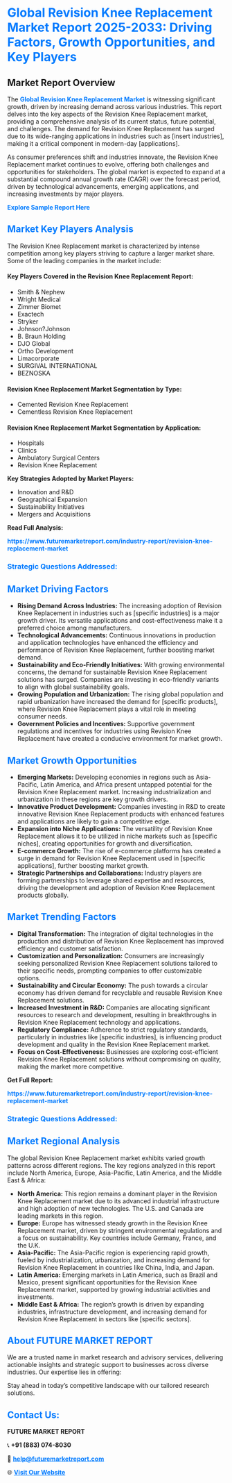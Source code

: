 <h1 style="color: #007BFF;">Global Revision Knee Replacement Market Report 2025-2033: Driving Factors, Growth Opportunities, and Key Players</h1>

<section id="overview">
<h2>Market Report Overview</h2>
<p>The <a href="https://www.futuremarketreport.com/industry-report/revision-knee-replacement-market" style="color: #007BFF; text-decoration: none;"><strong>Global Revision Knee Replacement Market</strong></a> is witnessing significant growth, driven by increasing demand across various industries. This report delves into the key aspects of the Revision Knee Replacement market, providing a comprehensive analysis of its current status, future potential, and challenges. The demand for Revision Knee Replacement has surged due to its wide-ranging applications in industries such as [insert industries], making it a critical component in modern-day [applications].</p>
<p>As consumer preferences shift and industries innovate, the Revision Knee Replacement market continues to evolve, offering both challenges and opportunities for stakeholders. The global market is expected to expand at a substantial compound annual growth rate (CAGR) over the forecast period, driven by technological advancements, emerging applications, and increasing investments by major players.</p>
</section>

<section id="overview">
<p><a href="https://www.futuremarketreport.com/request-sample/reportId=127359" style="color: #007BFF; text-decoration: none;"><strong>Explore Sample Report Here</strong></a></p>
</section>

<section id="key-players">
<h2 style="color: #007BFF;">Market Key Players Analysis</h2>
<p>The Revision Knee Replacement market is characterized by intense competition among key players striving to capture a larger market share. Some of the leading companies in the market include:</p>
<h4>Key Players Covered in the Revision Knee Replacement Report:</h4>
<ul><li>Smith &amp; Nephew</li><li>Wright Medical</li><li>Zimmer Biomet</li><li>Exactech</li><li>Stryker</li><li>Johnson?Johnson</li><li>B. Braun Holding</li><li>DJO Global</li><li>Ortho Development</li><li>Limacorporate</li><li>SURGIVAL INTERNATIONAL</li><li>BEZNOSKA</li></ul>
<h4>Revision Knee Replacement Market Segmentation by Type:</h4>
<ul><li>Cemented Revision Knee Replacement</li><li>Cementless Revision Knee Replacement</li></ul>

<h4>Revision Knee Replacement Market Segmentation by Application:</h4>
<ul><li>Hospitals</li><li>Clinics</li><li>Ambulatory Surgical Centers</li><li>Revision Knee Replacement</li></ul>
<p><strong>Key Strategies Adopted by Market Players:</strong></p>
<ul>
<li>Innovation and R&D</li>
<li>Geographical Expansion</li>
<li>Sustainability Initiatives</li>
<li>Mergers and Acquisitions</li>
</ul>
</section>

<section>
<p><strong>Read Full Analysis: </strong></p><a href="https://www.futuremarketreport.com/industry-report/revision-knee-replacement-market" style="color: #007BFF; text-decoration: none;"><strong>https://www.futuremarketreport.com/industry-report/revision-knee-replacement-market</strong></a>
<h3 style="color: #007BFF;">Strategic Questions Addressed:</h3>
</section>

<section id="driving-factors">
<h2 style="color: #007BFF;">Market Driving Factors</h2>
<ul>
<li><strong>Rising Demand Across Industries:</strong> The increasing adoption of Revision Knee Replacement in industries such as [specific industries] is a major growth driver. Its versatile applications and cost-effectiveness make it a preferred choice among manufacturers.</li>
<li><strong>Technological Advancements:</strong> Continuous innovations in production and application technologies have enhanced the efficiency and performance of Revision Knee Replacement, further boosting market demand.</li>
<li><strong>Sustainability and Eco-Friendly Initiatives:</strong> With growing environmental concerns, the demand for sustainable Revision Knee Replacement solutions has surged. Companies are investing in eco-friendly variants to align with global sustainability goals.</li>
<li><strong>Growing Population and Urbanization:</strong> The rising global population and rapid urbanization have increased the demand for [specific products], where Revision Knee Replacement plays a vital role in meeting consumer needs.</li>
<li><strong>Government Policies and Incentives:</strong> Supportive government regulations and incentives for industries using Revision Knee Replacement have created a conducive environment for market growth.</li>
</ul>
</section>

<section id="growth-opportunities">
<h2 style="color: #007BFF;">Market Growth Opportunities</h2>
<ul>
<li><strong>Emerging Markets:</strong> Developing economies in regions such as Asia-Pacific, Latin America, and Africa present untapped potential for the Revision Knee Replacement market. Increasing industrialization and urbanization in these regions are key growth drivers.</li>
<li><strong>Innovative Product Development:</strong> Companies investing in R&D to create innovative Revision Knee Replacement products with enhanced features and applications are likely to gain a competitive edge.</li>
<li><strong>Expansion into Niche Applications:</strong> The versatility of Revision Knee Replacement allows it to be utilized in niche markets such as [specific niches], creating opportunities for growth and diversification.</li>
<li><strong>E-commerce Growth:</strong> The rise of e-commerce platforms has created a surge in demand for Revision Knee Replacement used in [specific applications], further boosting market growth.</li>
<li><strong>Strategic Partnerships and Collaborations:</strong> Industry players are forming partnerships to leverage shared expertise and resources, driving the development and adoption of Revision Knee Replacement products globally.</li>
</ul>
</section>

<section id="trending-factors">
<h2 style="color: #007BFF;">Market Trending Factors</h2>
<ul>
<li><strong>Digital Transformation:</strong> The integration of digital technologies in the production and distribution of Revision Knee Replacement has improved efficiency and customer satisfaction.</li>
<li><strong>Customization and Personalization:</strong> Consumers are increasingly seeking personalized Revision Knee Replacement solutions tailored to their specific needs, prompting companies to offer customizable options.</li>
<li><strong>Sustainability and Circular Economy:</strong> The push towards a circular economy has driven demand for recyclable and reusable Revision Knee Replacement solutions.</li>
<li><strong>Increased Investment in R&D:</strong> Companies are allocating significant resources to research and development, resulting in breakthroughs in Revision Knee Replacement technology and applications.</li>
<li><strong>Regulatory Compliance:</strong> Adherence to strict regulatory standards, particularly in industries like [specific industries], is influencing product development and quality in the Revision Knee Replacement market.</li>
<li><strong>Focus on Cost-Effectiveness:</strong> Businesses are exploring cost-efficient Revision Knee Replacement solutions without compromising on quality, making the market more competitive.</li>
</ul>
</section>

<section>
<p><strong>Get Full Report: </strong></p><a href="https://www.futuremarketreport.com/industry-report/revision-knee-replacement-market" style="color: #007BFF; text-decoration: none;"><strong>https://www.futuremarketreport.com/industry-report/revision-knee-replacement-market</strong></a>
<h3 style="color: #007BFF;">Strategic Questions Addressed:</h3>
</section>


<section id="regional-analysis">
<h2 style="color: #007BFF;">Market Regional Analysis</h2>
<p>The global Revision Knee Replacement market exhibits varied growth patterns across different regions. The key regions analyzed in this report include North America, Europe, Asia-Pacific, Latin America, and the Middle East & Africa:</p>
<ul>
<li><strong>North America:</strong> This region remains a dominant player in the Revision Knee Replacement market due to its advanced industrial infrastructure and high adoption of new technologies. The U.S. and Canada are leading markets in this region.</li>
<li><strong>Europe:</strong> Europe has witnessed steady growth in the Revision Knee Replacement market, driven by stringent environmental regulations and a focus on sustainability. Key countries include Germany, France, and the U.K.</li>
<li><strong>Asia-Pacific:</strong> The Asia-Pacific region is experiencing rapid growth, fueled by industrialization, urbanization, and increasing demand for Revision Knee Replacement in countries like China, India, and Japan.</li>
<li><strong>Latin America:</strong> Emerging markets in Latin America, such as Brazil and Mexico, present significant opportunities for the Revision Knee Replacement market, supported by growing industrial activities and investments.</li>
<li><strong>Middle East & Africa:</strong> The region’s growth is driven by expanding industries, infrastructure development, and increasing demand for Revision Knee Replacement in sectors like [specific sectors].</li>
</ul>
</section>

<footer>
<h2 style="color: #007BFF;">About FUTURE MARKET REPORT</h2>
<p>We are a trusted name in market research and advisory services, delivering actionable insights and strategic support to businesses across diverse industries. Our expertise lies in offering:</p>

<p>Stay ahead in today’s competitive landscape with our tailored research solutions.</p>

<h2 style="color: #007BFF;">Contact Us:</h2>
<p><strong>FUTURE MARKET REPORT</strong></p>
<p>📞 <strong>+91 (883) 074-8030</strong></p>
<p>📧 <strong><a href="mailto:help@futuremarketreport.com" style="color: #007BFF;">help@futuremarketreport.com</a></strong></p>
<p>🌐 <strong><a href="https://www.futuremarketreport.com/" style="color: #007BFF;">Visit Our Website</a></strong></p>
</footer>